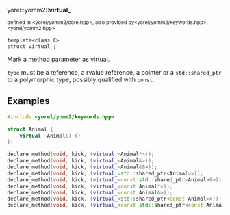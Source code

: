 yorel::yomm2::**virtual_**


<sub>defined in <yorel/yomm2/core.hpp>, also provided by<yorel/yomm2/keywords.hpp>, <yorel/yomm2.hpp></sub>
```
template<class C>
struct virtual_;
```
Mark a method parameter as virtual.

`type` must be a reference, a rvalue reference, a pointer or a
`std::shared_ptr` to a polymorphic type, possibly qualified with `const`.

## Examples


```c++
#include <yorel/yomm2/keywords.hpp>

struct Animal {
    virtual ~Animal() {}
};

declare_method(void, kick, (virtual_<Animal*>));
declare_method(void, kick, (virtual_<Animal&>));
declare_method(void, kick, (virtual_<Animal&&>));
declare_method(void, kick, (virtual_<std::shared_ptr<Animal>>));
declare_method(void, kick, (virtual_<const std::shared_ptr<Animal>&>));
declare_method(void, kick, (virtual_<const Animal*>));
declare_method(void, kick, (virtual_<const Animal&>));
declare_method(void, kick, (virtual_<std::shared_ptr<const Animal>>));
declare_method(void, kick, (virtual_<const std::shared_ptr<const Animal>&>));
```
